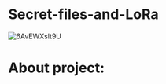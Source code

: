 # Secret-files-and-LoRa
![6AvEWXslt9U](https://github.com/user-attachments/assets/6bae6628-15b8-46bb-81f7-5e26280c394d)

# About project:
